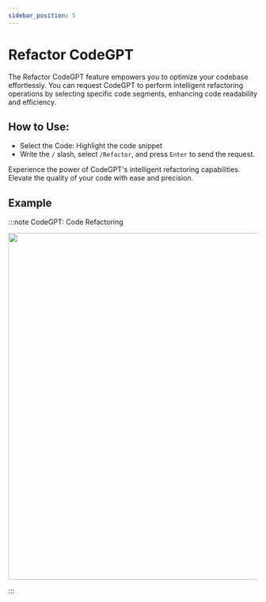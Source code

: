 ```yaml
---
sidebar_position: 5
---
```


# Refactor CodeGPT

The Refactor CodeGPT feature empowers you to optimize your codebase effortlessly. You can request CodeGPT to perform intelligent refactoring operations by selecting specific code segments, enhancing code readability and efficiency.

## How to Use:

- Select the Code: Highlight the code snippet
- Write the `/` slash, select `/Refactor`, and press `Enter` to send the request.

Experience the power of CodeGPT's intelligent refactoring capabilities. Elevate the quality of your code with ease and precision.

## Example


:::note CodeGPT: Code Refactoring
<p align="center">
  <img width="950" height="700" src="https://github.com/user-attachments/assets/c2e8bb6f-c34b-43bb-80b8-0ff1c66d48cc"/>
</p>
:::








